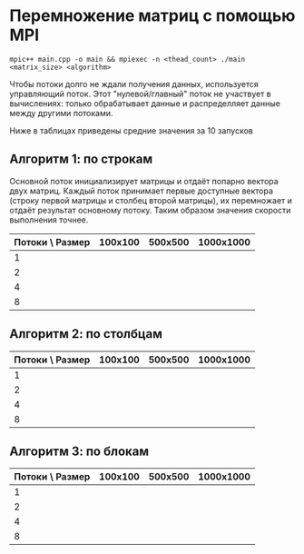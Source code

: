 # Перемножение матриц с помощью MPI

```
mpic++ main.cpp -o main && mpiexec -n <thead_count> ./main <matrix_size> <algorithm>
```

Чтобы потоки долго не ждали получения данных, используется управляющий поток. Этот "нулевой/главный" поток не участвует в вычислениях: только обрабатывает данные и распределляет данные между другими потоками. 

Ниже в таблицах приведены средние значения за 10 запусков

## Алгоритм 1: по строкам
Основной поток инициализирует матрицы и отдаёт попарно вектора двух матриц. Каждый поток принимает первые доступные вектора (строку первой матрицы и столбец второй матрицы), их перемножает и отдаёт результат основному потоку. Таким образом значения скорости выполнения точнее.

| Потоки \ Размер | 100x100 | 500x500 | 1000x1000 |
|----|----|----|----|
|1||||
|2||||
|4||||
|8||||

## Алгоритм 2: по столбцам

| Потоки \ Размер | 100x100 | 500x500 | 1000x1000 |
|----|----|----|----|
|1||||
|2||||
|4||||
|8||||


## Алгоритм 3: по блокам

| Потоки \ Размер | 100x100 | 500x500 | 1000x1000 |
|----|----|----|----|
|1||||
|2||||
|4||||
|8||||


